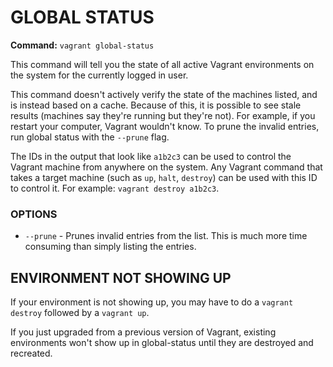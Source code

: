 # GLOBAL STATUS #
**Command:** `vagrant global-status`

This command will tell you the state of all active Vagrant environments on the system for the currently logged in user.

This command doesn't actively verify the state of the machines listed, and is instead based on a cache. Because of this, it is possible to see stale results (machines say they're running but they're not). For example, if you restart your computer, Vagrant wouldn't know. To prune the invalid entries, run global status with the `--prune` flag.

The IDs in the output that look like `a1b2c3` can be used to control the Vagrant machine from anywhere on the system. Any Vagrant command that takes a target machine (such as `up`, `halt`, `destroy`) can be used with this ID to control it. For example: `vagrant destroy a1b2c3`.

### OPTIONS ###
* `--prune` - Prunes invalid entries from the list. This is much more time consuming than simply listing the entries.

## ENVIRONMENT NOT SHOWING UP ##
If your environment is not showing up, you may have to do a `vagrant destroy` followed by a `vagrant up`.

If you just upgraded from a previous version of Vagrant, existing environments won't show up in global-status until they are destroyed and recreated.